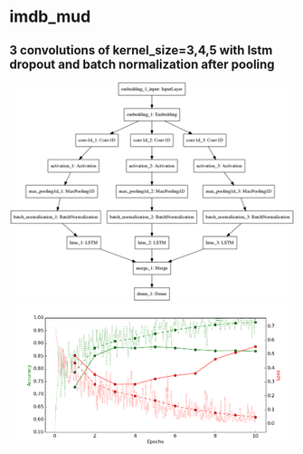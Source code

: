 # imdb_mud

## 3 convolutions of kernel_size=3,4,5 with lstm dropout and batch normalization after pooling

![diagram](https://github.com/ayenter/imdb_mud/blob/master/model_09/m9_diagram.png)
![graph](https://github.com/ayenter/imdb_mud/blob/master/model_09/m9_r1_e10_graph.png)